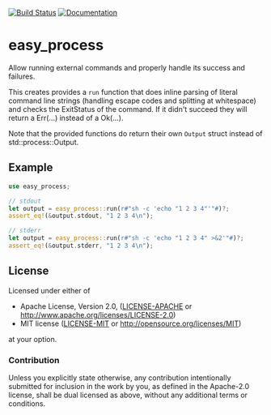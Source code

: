 [![Build Status](https://travis-ci.org/otavio/easy-process-rs.svg?branch=master)](https://travis-ci.org/otavio/easy-process-rs) [![Documentation](https://docs.rs/easy_process/badge.svg)](https://docs.rs/easy_process)

# easy_process

Allow running external commands and properly handle its success
and failures.

This creates provides a `run` function that does inline parsing of
literal command line strings (handling escape codes and splitting
at whitespace) and checks the ExitStatus of the command. If it
didn't succeed they will return a Err(...) instead of a Ok(...).

Note that the provided functions do return their own `Output`
struct instead of std::process::Output.

## Example
```rust
use easy_process;

// stdout
let output = easy_process::run(r#"sh -c 'echo "1 2 3 4"'"#)?;
assert_eq!(&output.stdout, "1 2 3 4\n");

// stderr
let output = easy_process::run(r#"sh -c 'echo "1 2 3 4" >&2'"#)?;
assert_eq!(&output.stderr, "1 2 3 4\n");
```

## License

Licensed under either of

 * Apache License, Version 2.0, ([LICENSE-APACHE](LICENSE-APACHE) or http://www.apache.org/licenses/LICENSE-2.0)
 * MIT license ([LICENSE-MIT](LICENSE-MIT) or http://opensource.org/licenses/MIT)

at your option.

### Contribution

Unless you explicitly state otherwise, any contribution intentionally
submitted for inclusion in the work by you, as defined in the
Apache-2.0 license, shall be dual licensed as above, without any
additional terms or conditions.
